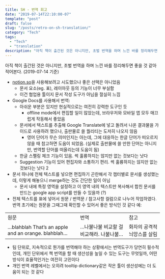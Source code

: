 ```yaml
---
title: SH - 번역 회고
date: "2019-07-14T22:10:00-07"
template: "post"
draft: false
slug: "/posts/retro-on-sh-translation/"
category: "Tech"
tags:
  - "Tech"
  - "translation"
description: "아직 책이 출간된 것은 아니지만, 초벌 번역을 하며 느낀 바를 정리해두면 좋을 것 같아 씀."
---
```


아직 책이 출간된 것은 아니지만, 초벌 번역을 하며 느낀 바를 정리해두면 좋을 것 같아 적어본다. (2019-07-14 기준)


- [notion.so](https://www.notion.so/)을 사용해보려고 시도했으나 좋은 선택은 아니었음
    - 문서 요소(eg. 표), 레이아웃 등의 기능이 너무 부실함
    - 이건 협업용 툴이지 문서 작성 도구가 아님을 절실히 느낌
- Google Docs를 사용해서 번역:
    - 아쉬운 부분은 있지만 현실적으로는 여전히 강력한 도구인 듯
        - offline mode에서 편집할 일이 많았는데, 브라우저와 모바일 앱 모두 매끄럽게 작동해서 좋았음
    - 문서에서 텍스트를 추출해 Google Translate에 넣고 돌려서 나온 결과물을 가이드로 사용하려 했으나, 출판물로 쓸 퀄리티는 도저히 나오지 않음
        - 영어 단어가 무슨 의미인지는 아는데, 그에 대응하는 한글 단어가 떠오르지 않을 때 참고하면 도움이 되었음. (실제로 출판물에 쓸 만한 단어는 아니지만, 번역할 단어를 떠올리는데 도움이 됨)
    - 한글 스펠링 체크 기능이 있음. 썩 훌륭하지는 않지만 없는 것보다는 낫다
    - Suggestion 기능이 있어 편집자와 소통하기 편리. 썩 훌륭하지는 않지만 없는 것보다는 낫다 2
- 문서 하나에 전체 텍스트를 넣으면 편집하기 곤란해서 각 챕터별로 문서를 생성했는데, 이렇게 해놓으니 merge하는 것도 간단한 일이 아님
    - 문서 내에 특정 영역을 설정하고 이 영역 내의 텍스트만 복사해서 합친 문서를 만드는 google app script를 만들 수 있을까 (?)
- 전체 텍스트를 표에 넣어서 원문 / 번역문 / 참고사항 컬럼으로 나누어 작업하였다. 번역 초기에는 원문을 그때그때 확인할 수 있어서 좋은 방식인 것 같다
    예:

|  |  |  |
| --- | --- | --- |
| 원문 | 번역 | 참고 |
| …blahblah That’s an apple and an orange. blahblah… | …나불나불 비교할 걸 비교해라. 나불나불… | 화자의 공격적 늬앙스를 살림 |

- 팀 단위로, 지속적으로 뭔가를 번역해야 하는 상황에서는 번역도구가 당연히 필수적인데, 개인 단위에서 책 번역을 할 때 생산성을 높일 수 있는 도구는 무엇일까, 어떤 방식이 효율적인가는 여전히 고민이다
- 개인 번역 레벨에서는 오히려 tooltip dictionary같은 작은 툴이 생산성에는 더 도움이 되는 것 같다
